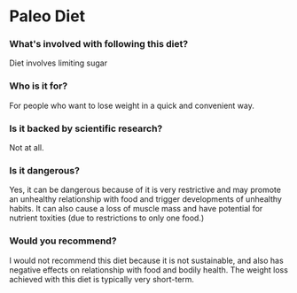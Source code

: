# Paleo Diet
### What's involved with following this diet? 
Diet involves limiting sugar
### Who is it for? 
For people who want to lose weight  in a quick and convenient way. 
### Is it backed by scientific research? 
Not at all. 
### Is it dangerous? 
Yes, it can be dangerous because of it is very restrictive and may promote an unhealthy relationship with food and trigger developments of unhealthy habits. It can also cause a loss of muscle mass and have potential for nutrient toxities (due to restrictions to only one food.)
### Would you recommend? 
I would not recommend this diet because it is not sustainable, and also has negative effects on relationship with food and bodily health. The weight loss achieved with this diet is typically very short-term. 